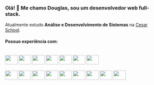 ### Olá! 👋 Me chamo Douglas, sou um desenvolvedor web full-stack.

Atualmente estudo **Análise e Desenvolvimento de Sistemas** na [Cesar School](https://www.cesar.school/).

#### Possuo experiência com:
<div style="display: inline_block">
  <div style="display: inline_block"><br>
    <img  height="30" width="40" src="https://cdn.jsdelivr.net/gh/devicons/devicon@latest/icons/javascript/javascript-original.svg" />
  <img  height="30" width="40" src="https://cdn.jsdelivr.net/gh/devicons/devicon@latest/icons/typescript/typescript-original.svg" />
  <img height="30" width="40" src="https://cdn.jsdelivr.net/gh/devicons/devicon@latest/icons/html5/html5-original.svg" />
  <img height="30" width="40" src="https://cdn.jsdelivr.net/gh/devicons/devicon@latest/icons/css3/css3-original.svg" />
  <img height="30" width="40" src="https://cdn.jsdelivr.net/gh/devicons/devicon@latest/icons/react/react-original.svg" /> 
  <img height="30" width="40" src="https://cdn.jsdelivr.net/gh/devicons/devicon@latest/icons/tailwindcss/tailwindcss-original-wordmark.svg" />
  <img height="30" width="40" src="https://cdn.jsdelivr.net/gh/devicons/devicon@latest/icons/nextjs/nextjs-original.svg" />
  </div>
  <div style="display: inline_block"><br>
    <img height="30" width="40" src="https://cdn.jsdelivr.net/gh/devicons/devicon@latest/icons/docker/docker-original.svg" />
  <img height="30" width="40" src="https://cdn.jsdelivr.net/gh/devicons/devicon@latest/icons/nodejs/nodejs-original-wordmark.svg" />
  <img height="30" width="40" src="https://cdn.jsdelivr.net/gh/devicons/devicon@latest/icons/express/express-original.svg" />
  <img height="30" width="40" src="https://cdn.jsdelivr.net/gh/devicons/devicon@latest/icons/jest/jest-plain.svg" />
  <img height="30" width="40" src="https://cdn.jsdelivr.net/gh/devicons/devicon@latest/icons/playwright/playwright-original.svg" />
  <img height="30" width="40" src="https://cdn.jsdelivr.net/gh/devicons/devicon@latest/icons/postgresql/postgresql-original-wordmark.svg" />
  <img height="30" width="40" src="https://cdn.jsdelivr.net/gh/devicons/devicon@latest/icons/mysql/mysql-original-wordmark.svg" />        
  <img height="30" width="40" src="https://cdn.jsdelivr.net/gh/devicons/devicon@latest/icons/sequelize/sequelize-plain.svg" />
  <img height="30" width="40" src="https://cdn.jsdelivr.net/gh/devicons/devicon@latest/icons/prisma/prisma-original-wordmark.svg" />
  </div>          
</div>
          

<!--
**araujodgdev/araujodgdev** is a ✨ _special_ ✨ repository because its `README.md` (this file) appears on your GitHub profile.

Here are some ideas to get you started:

- 🔭 I’m currently working on ...
- 🌱 I’m currently learning ...
- 👯 I’m looking to collaborate on ...
- 🤔 I’m looking for help with ...
- 💬 Ask me about ...
- 📫 How to reach me: ...
- 😄 Pronouns: ...
- ⚡ Fun fact: ...
-->
